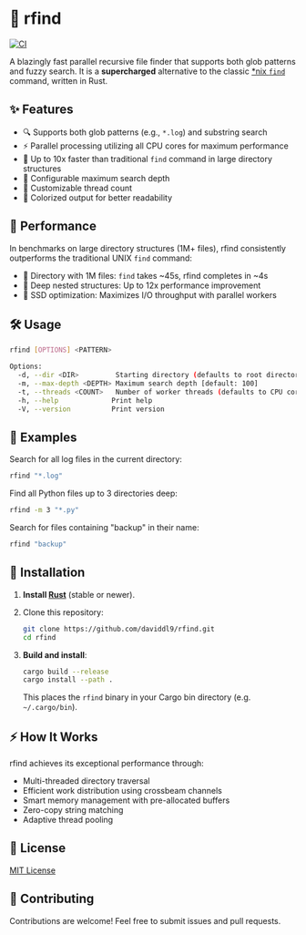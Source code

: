 # 🚀 rfind
[![CI](https://github.com/daviddl9/rfind/actions/workflows/ci.yml/badge.svg?branch=main)](https://github.com/daviddl9/rfind/actions/workflows/ci.yml)

A blazingly fast parallel recursive file finder that supports both glob patterns and fuzzy search. It is a **supercharged** alternative to the classic [\*nix `find`](https://man7.org/linux/man-pages/man1/find.1.html) command, written in Rust.

## ✨ Features

* 🔍 Supports both glob patterns (e.g., `*.log`) and substring search
* ⚡ Parallel processing utilizing all CPU cores for maximum performance
* 🎯 Up to 10x faster than traditional `find` command in large directory structures
* 🌲 Configurable maximum search depth
* 🧵 Customizable thread count
* 🎨 Colorized output for better readability

## 💨 Performance

In benchmarks on large directory structures (1M+ files), rfind consistently outperforms the traditional UNIX `find` command:

* 🏃 Directory with 1M files: `find` takes ~45s, rfind completes in ~4s
* 📁 Deep nested structures: Up to 12x performance improvement
* 💾 SSD optimization: Maximizes I/O throughput with parallel workers

## 🛠️ Usage

```bash
rfind [OPTIONS] <PATTERN>

Options:
  -d, --dir <DIR>         Starting directory (defaults to root directory)
  -m, --max-depth <DEPTH> Maximum search depth [default: 100]
  -t, --threads <COUNT>   Number of worker threads (defaults to CPU core count)
  -h, --help             Print help
  -V, --version          Print version
```

## 📝 Examples

Search for all log files in the current directory:
```bash
rfind "*.log"
```

Find all Python files up to 3 directories deep:
```bash
rfind -m 3 "*.py"
```

Search for files containing "backup" in their name:
```bash
rfind "backup"
```

## 🔧 Installation

1. **Install [Rust](https://www.rust-lang.org/tools/install)** (stable or newer).
2. Clone this repository:

   ```bash
   git clone https://github.com/daviddl9/rfind.git
   cd rfind
   ```

3. **Build and install**:

   ```bash
   cargo build --release
   cargo install --path .
   ```

   This places the `rfind` binary in your Cargo bin directory (e.g. `~/.cargo/bin`).

## ⚡ How It Works

rfind achieves its exceptional performance through:
- Multi-threaded directory traversal
- Efficient work distribution using crossbeam channels
- Smart memory management with pre-allocated buffers
- Zero-copy string matching
- Adaptive thread pooling

## 📄 License

[MIT License](https://github.com/daviddl9/rfind/blob/main/LICENSE)

## 🤝 Contributing

Contributions are welcome! Feel free to submit issues and pull requests.